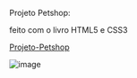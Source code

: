 Projeto Petshop:

feito com o livro HTML5 e CSS3

<a href="https://zuyngle.github.io/Projeto-PetShop/" target="_blank">Projeto-Petshop<a/>

![image](https://github.com/user-attachments/assets/c512774b-cb54-4c25-9668-08b0e2d8dd38)


